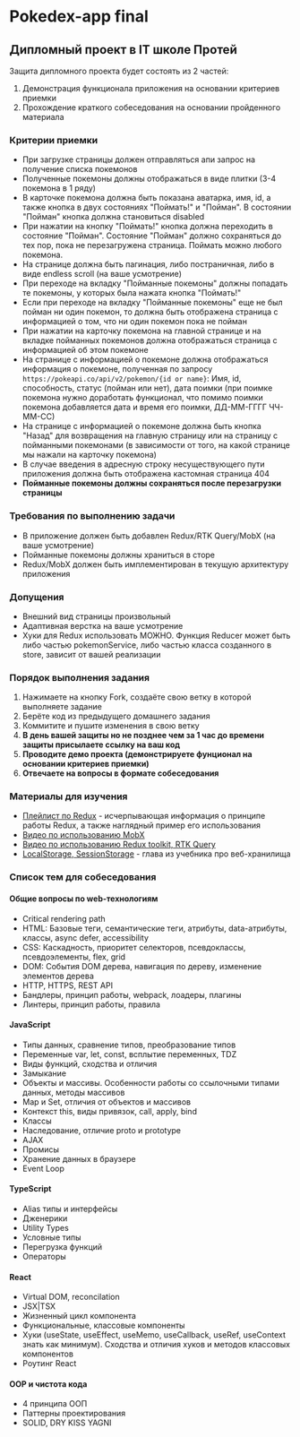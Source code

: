 # Pokedex-app final

## Дипломный проект в IT школе Протей

Защита дипломного проекта будет состоять из 2 частей:
1. Демонстрация функционала приложения на основании критериев приемки
2. Прохождение краткого собеседования на основании пройденного материала

### Критерии приемки

- При загрузке страницы должен отправляться апи запрос на получение списка покемонов
- Полученные покемоны должны отображаться в виде плитки (3-4 покемона в 1 ряду)
- В карточке покемона должна быть показана аватарка, имя, id, а также кнопка в двух состояниях "Поймать!" и "Пойман". В состоянии "Пойман" кнопка должна становиться disabled
- При нажатии на кнопку "Поймать!" кнопка должна переходить в состояние "Пойман". Состояние "Пойман" должно сохраняться до тех пор, пока не перезагружена страница. Поймать можно любого покемона.
- На странице должна быть пагинация, либо постраничная, либо в виде endless scroll (на ваше усмотрение)
- При переходе на вкладку "Пойманные покемоны" должны попадать те покемоны, у которых была нажата кнопка "Поймать!"
- Если при переходе на вкладку "Пойманные покемоны" еще не был пойман ни один покемон, то должна быть отображена страница с информацией о том, что ни один покемон пока не пойман
- При нажатии на карточку покемона на главной странице и на вкладке пойманных покемонов должна отображаться страница с информацией об этом покемоне
- На странице с информацией о покемоне должна отображаться информация о покемоне, полученная по запросу `https://pokeapi.co/api/v2/pokemon/{id or name}`: Имя, id, способность, статус (пойман или нет), дата поимки (при поимке покемона нужно доработать функционал, что помимо поимки покемона добавляется дата и время его поимки, ДД-ММ-ГГГГ ЧЧ-ММ-СС)
- На странице с информацией о покемоне должна быть кнопка "Назад" для возвращения на главную страницу или на страницу с пойманными покемонами (в зависимости от того, на какой странице мы нажали на карточку покемона)
- В случае введения в адресную строку несуществующего пути приложения должна быть отображена кастомная страница 404
- **Пойманные покемоны должны сохраняться после перезагрузки страницы**

### Требования по выполнению задачи

- В приложение должен быть добавлен Redux/RTK Query/MobX (на ваше усмотрение)
- Пойманные покемоны должны храниться в сторе
- Redux/MobX должен быть имплементирован в текущую архитектуру приложения

### Допущения

- Внешний вид страницы произвольный
- Адаптивная верстка на ваше усмотрение
- Хуки для Redux использовать МОЖНО. Функция Reducer может быть либо частью pokemonService, либо частью класса созданного в store, зависит от вашей реализации

### Порядок выполнения задания

1. Нажимаете на кнопку Fork, создаёте свою ветку в которой выполняете задание
2. Берёте код из предыдущего домашнего задания
3. Коммитите и пушите изменения в свою ветку
4. **В день вашей защиты но не позднее чем за 1 час до времени защиты присылаете ссылку на ваш код**
5. **Проводите демо проекта (демонстрируете фунционал на основании критериев приемки)**
6. **Отвечаете на вопросы в формате собеседования**

### Материалы для изучения

- [Плейлист по Redux](https://www.youtube.com/watch?v=5Qtqzeh5FeM&list=PL6DxKON1uLOHsBCJ_vVuvRsW84VnqmPp6) - исчерпывающая информация о принципе работы Redux, а также наглядный пример его использования
- [Видео по использованию MobX](https://www.youtube.com/watch?v=jn-L1SFYdIc)
- [Видео по использованию Redux toolkit, RTK Query](https://www.youtube.com/watch?v=Od5H_CiU2vM)
- [LocalStorage, SessionStorage](https://learn.javascript.ru/localstorage) - глава из учебника про веб-хранилища

### Список тем для собеседования

#### Общие вопросы по web-технологиям
- Critical rendering path
- HTML: Базовые теги, семантические теги, атрибуты, data-атрибуты, классы, async defer, accessibility
- CSS: Каскадность, приоритет селекторов, псевдоклассы, псевдоэлементы, flex, grid
- DOM: События DOM дерева, навигация по дереву, изменение элементов дерева
- HTTP, HTTPS, REST API
- Бандлеры, принцип работы, webpack, лоадеры, плагины
- Линтеры, принцип работы, правила

#### JavaScript
- Типы данных, сравнение типов, преобразование типов
- Переменные var, let, const, всплытие переменных, TDZ
- Виды функций, сходства и отличия
- Замыкание
- Объекты и массивы. Особенности работы со ссылочными типами данных, методы массивов
- Map и Set, отличия от объектов и массивов
- Контекст this, виды привязок, call, apply, bind
- Классы
- Наследование, отличие proto и prototype
- AJAX
- Промисы
- Хранение данных в браузере
- Event Loop

#### TypeScript
- Alias типы и интерфейсы
- Дженерики
- Utility Types
- Условные типы
- Перегрузка функций
- Операторы

#### React
- Virtual DOM, reconcilation
- JSX|TSX
- Жизненный цикл компонента
- Функциональные, классовые компоненты
- Хуки (useState, useEffect, useMemo, useCallback, useRef, useContext знать как минимум). Сходства и отличия хуков и методов классовых компонентов
- Роутинг React

#### OOP и чистота кода
- 4 принципа ООП
- Паттерны проектирования
- SOLID, DRY KISS YAGNI
